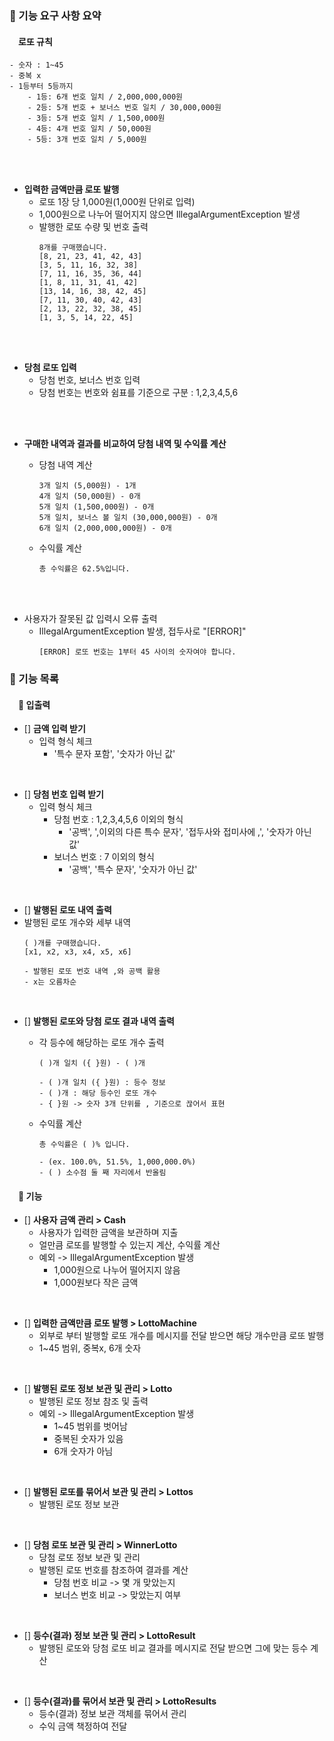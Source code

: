 ### 📝 기능 요구 사항 요약

#### &emsp;로또 규칙
~~~
- 숫자 : 1~45
- 중복 x
- 1등부터 5등까지
    - 1등: 6개 번호 일치 / 2,000,000,000원
    - 2등: 5개 번호 + 보너스 번호 일치 / 30,000,000원
    - 3등: 5개 번호 일치 / 1,500,000원
    - 4등: 4개 번호 일치 / 50,000원
    - 5등: 3개 번호 일치 / 5,000원
~~~

<br>
<br>

- <b>입력한 금액만큼 로또 발행</b>
    - 로또 1장 당 1,000원(1,000원 단위로 입력)
    - 1,000원으로 나누어 떨어지지 않으면 IllegalArgumentException 발생
    - 발행한 로또 수량 및 번호 출력
      ~~~
      8개를 구매했습니다.
      [8, 21, 23, 41, 42, 43]
      [3, 5, 11, 16, 32, 38]
      [7, 11, 16, 35, 36, 44]
      [1, 8, 11, 31, 41, 42]
      [13, 14, 16, 38, 42, 45]
      [7, 11, 30, 40, 42, 43]
      [2, 13, 22, 32, 38, 45]
      [1, 3, 5, 14, 22, 45]
      ~~~

<br>
<br>

- <b>당첨 로또 입력</b>
    - 당첨 번호, 보너스 번호 입력
    - 당첨 번호는 번호와 쉼표를 기준으로 구분 : 1,2,3,4,5,6

<br>
<br>

- <b>구매한 내역과 결과를 비교하여 당첨 내역 및 수익률 계산</b>
    - 당첨 내역 계산
      ~~~
      3개 일치 (5,000원) - 1개
      4개 일치 (50,000원) - 0개
      5개 일치 (1,500,000원) - 0개
      5개 일치, 보너스 볼 일치 (30,000,000원) - 0개
      6개 일치 (2,000,000,000원) - 0개
      ~~~

    - 수익률 계산
      ~~~
      총 수익률은 62.5%입니다.
      ~~~

<br>
<br>

- 사용자가 잘못된 값 입력시 오류 출력
    - IllegalArgumentException 발생, 접두사로 "[ERROR]"
      ~~~
      [ERROR] 로또 번호는 1부터 45 사이의 숫자여야 합니다.
      ~~~


### 📝 기능 목록

#### &emsp;📌 입출력

- [] <b> 금액 입력 받기 </b>
    - 입력 형식 체크
        - '특수 문자 포함', '숫자가 아닌 값'

<br>

- [] <b> 당첨 번호 입력 받기 </b>
    - 입력 형식 체크
        - 당첨 번호 : 1,2,3,4,5,6 이외의 형식
            - '공백', ',이외의 다른 특수 문자', '접두사와 접미사에 ,', '숫자가 아닌 값'
        - 보너스 번호 : 7 이외의 형식
            - '공백', '특수 문자', '숫자가 아닌 값'

<br>

- [] <b> 발행된 로또 내역 출력 </b>
- 발행된 로또 개수와 세부 내역
  ~~~
  ( )개를 구매했습니다.
  [x1, x2, x3, x4, x5, x6] 
  
  - 발행된 로또 번호 내역 ,와 공백 활용
  - x는 오름차순
  ~~~

<br>

- [] <b>발행된 로또와 당첨 로또 결과 내역 출력 </b>
    - 각 등수에 해당하는 로또 개수 출력
      ~~~
      ( )개 일치 ({ }원) - ( )개
     
      - ( )개 일치 ({ }원) : 등수 정보
      - ( )개 : 해당 등수인 로또 개수
      - { }원 -> 숫자 3개 단위를 , 기준으로 끊어서 표현
      ~~~

    - 수익률 계산
      ~~~
      총 수익률은 ( )% 입니다.
    
      - (ex. 100.0%, 51.5%, 1,000,000.0%)
      - ( ) 소수점 둘 째 자리에서 반올림 
      ~~~


#### &emsp;📌 기능

- [] <b> 사용자 금액 관리 > Cash </b>
    - 사용자가 입력한 금액을 보관하며 지출
    - 얼만큼 로또를 발행할 수 있는지 계산, 수익률 계산
    - 예외 -> IllegalArgumentException 발생
        - 1,000원으로 나누어 떨어지지 않음
        - 1,000원보다 작은 금액

<br>

- [] <b> 입력한 금액만큼 로또 발행 > LottoMachine </b>
    - 외부로 부터 발행할 로또 개수를 메시지를 전달 받으면 해당 개수만큼 로또 발행
    - 1~45 범위, 중복x, 6개 숫자

<br>

- [] <b> 발행된 로또 정보 보관 및 관리 > Lotto </b>
    - 발행된 로또 정보 참조 및 출력
    - 예외 -> IllegalArgumentException 발생
        - 1~45 범위를 벗어남
        - 중복된 숫자가 있음
        - 6개 숫자가 아님

<br>

- [] <b> 발행된 로또를 묶어서 보관 및 관리 > Lottos </b>
    - 발행된 로또 정보 보관

<br>

- [] <b> 당첨 로또 보관 및 관리 > WinnerLotto </b>
    - 당첨 로또 정보 보관 및 관리
    - 발행된 로또 번호를 참조하여 결과를 계산
        - 당첨 번호 비교 -> 몇 개 맞았는지
        - 보너스 번호 비교 -> 맞았는지 여부

<br>

- [] <b> 등수(결과) 정보 보관 및 관리 > LottoResult </b>
    - 발행된 로또와 당첨 로또 비교 결과를 메시지로 전달 받으면 그에 맞는 등수 계산

<br>

- [] <b> 등수(결과)를 묶어서 보관 및 관리 > LottoResults </b>
    - 등수(결과) 정보 보관 객체를 묶어서 관리
    - 수익 금액 책정하여 전달